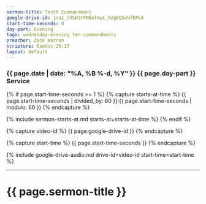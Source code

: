 ```yaml
---
sermon-title: Tenth Commandment
google-drive-id: 1ra1_CHSHJrFNBefmyL_Hzg6Q5vbfEPG4
start-time-seconds: 0
day-part: Evening
tags: wednesday-evening ten-commandments
preacher: Zack Warren
scripture: Exodus 20:17
layout: default
---
```


### {{ page.date | date: "%A, %B %-d, %Y" }} {{ page.day-part }} Service

{% if page.start-time-seconds >= 1 %}
{% capture starts-at-time %}
{{ page.start-time-seconds | divided_by: 60 }}:{{ page.start-time-seconds | modulo: 60 }}
{% endcapture %}

{% include sermon-starts-at.md starts-at=starts-at-time %}
{% endif %}

{% capture video-id %}
{{ page.google-drive-id }}
{% endcapture %}

{% capture start-time %}
{{ page.start-time-seconds }}
{% endcapture %}

{% include google-drive-audio.md drive-id=video-id start-time=start-time %}

***

# {{ page.sermon-title }}
